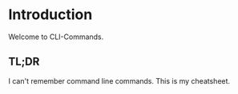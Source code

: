# Introduction

Welcome to CLI-Commands.

## TL;DR

I can't remember command line commands. This is my cheatsheet.
